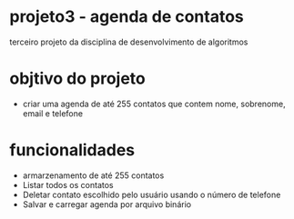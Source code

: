 # projeto3 - agenda de contatos
terceiro projeto da disciplina de desenvolvimento de algoritmos
# objtivo do projeto
   - criar uma agenda de até 255 contatos que contem nome, sobrenome, email e telefone
# funcionalidades
 - armarzenamento de até 255 contatos
 - Listar todos os contatos
 - Deletar contato escolhido pelo usuário usando o número de telefone
 - Salvar e carregar agenda por arquivo binário
